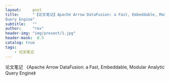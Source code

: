 ```yaml
---
layout:     post
title:      "【论文笔记】Apache Arrow DataFusion: a Fast, Embeddable, Modular Analytic
Query Engine"
subtitle:   ""
author:     "rex"
header-img: "img/present/1.jpg"
header-mask:  0.5
catalog: true
tags:
    - 论文笔记
---
```


论文笔记 《Apache Arrow DataFusion: a Fast, Embeddable, Modular Analytic
Query Engine》